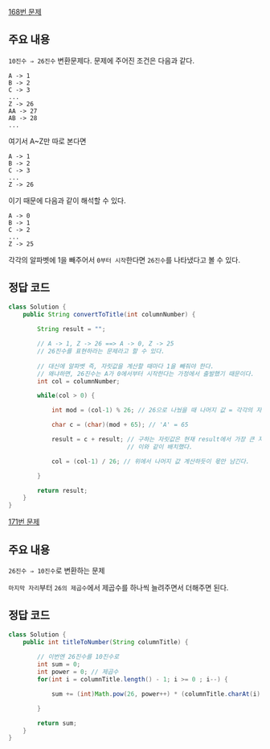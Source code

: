 [168번 문제](https://leetcode.com/problems/excel-sheet-column-title/description/)

## 주요 내용


`10진수 ⇒ 26진수` 변환문제다. 문제에 주어진 조건은 다음과 같다.
```
A -> 1
B -> 2
C -> 3
...
Z -> 26
AA -> 27
AB -> 28 
...
```

여기서 A~Z만 따로 본다면 
```
A -> 1
B -> 2
C -> 3
...
Z -> 26
```

이기 때문에 다음과 같이 해석할 수 있다. 

```
A -> 0
B -> 1
C -> 2
...
Z -> 25
```

각각의 알파벳에 1을 빼주어서 `0부터 시작`한다면 `26진수`를 나타냈다고 볼 수 있다.

## 정답 코드 

``` java
class Solution {
    public String convertToTitle(int columnNumber) {
        
        String result = ""; 

        // A -> 1, Z -> 26 ==> A -> 0, Z -> 25 
        // 26진수를 표현하라는 문제라고 할 수 있다. 
        
        // 대신에 알파벳 즉, 자릿값을 계산할 때마다 1을 빼줘야 한다.
        // 왜냐하면, 26진수는 A가 0에서부터 시작한다는 가정에서 출발했기 때문이다. 
        int col = columnNumber; 

        while(col > 0) {

            int mod = (col-1) % 26; // 26으로 나눴을 때 나머지 값 = 각각의 자릿값 = 알파벳

            char c = (char)(mod + 65); // 'A' = 65

            result = c + result; // 구하는 자릿값은 현재 result에서 가장 큰 자리수에 위치해야 하니까
                                 // 이와 같이 배치했다. 

            col = (col-1) / 26; // 위에서 나머지 값 계산하듯이 몫만 남긴다. 

        }

        return result; 
    }
}
```

[171번 문제](https://leetcode.com/problems/excel-sheet-column-number/description/)

## 주요 내용 

`26진수 ⇒ 10진수`로 변환하는 문제 

`마지막 자리`부터 `26의 제곱수`에서 제곱수를 하나씩 늘려주면서 더해주면 된다. 

## 정답 코드 

``` java
class Solution {
    public int titleToNumber(String columnTitle) {
        
        // 이번엔 26진수를 10진수로 
        int sum = 0; 
        int power = 0; // 제곱수         
        for(int i = columnTitle.length() - 1; i >= 0 ; i--) {

            sum += (int)Math.pow(26, power++) * (columnTitle.charAt(i) - 'A' + 1); 

        }

        return sum; 
    }
}
```



